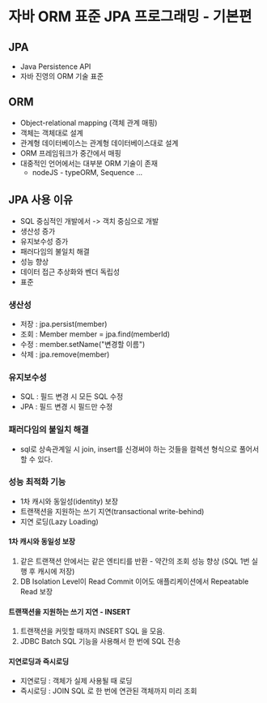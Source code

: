 # 자바 ORM 표준 JPA 프로그래밍 - 기본편

## JPA
- Java Persistence API
- 자바 진영의 ORM 기술 표준

## ORM
- Object-relational mapping (객체 관계 매핑)
- 객체는 객체대로 설계
- 관계형 데이터베이스는 관계형 데이터베이스대로 설계
- ORM 프레임워크가 중간에서 매핑
- 대중적인 언어에서는 대부분 ORM 기술이 존재
  - nodeJS - typeORM, Sequence ...

## JPA 사용 이유
- SQL 중심적인 개발에서 -> 객치 중심으로 개발
- 생산성 증가
- 유지보수성 증가
- 패러다임의 불일치 해결
- 성능 향상
- 데이터 접근 추상화와 벤더 독립성
- 표준

### 생산성
- 저장 : jpa.persist(member)
- 조회 : Member member = jpa.find(memberId)
- 수정 : member.setName("변경할 이름")
- 삭제 : jpa.remove(member)

### 유지보수성
- SQL : 필드 변경 시 모든 SQL 수정
- JPA : 필드 변경 시 필드만 수정

### 패러다임의 불일치 해결
- sql로 상속관계일 시 join, insert를 신경써야 하는 것들을 컬렉션 형식으로 풀어서 할 수 있다.

### 성능 최적화 기능
- 1차 캐시와 동일성(identity) 보장
- 트랜잭션을 지원하는 쓰기 지연(transactional write-behind)
- 지연 로딩(Lazy Loading)

#### 1차 캐시와 동일성 보장
1. 같은 트랜잭션 안에서는 같은 엔티티를 반환 - 약간의 조회 성능 향상 (SQL 1번 실행 후 캐시에 저장)
2. DB Isolation Level이 Read Commit 이어도 애플리케이션에서 Repeatable Read 보장

#### 트랜잭션을 지원하는 쓰기 지연 - INSERT
1. 트랜잭션을 커밋할 때까지 INSERT SQL 을 모음.
2. JDBC Batch SQL 기능을 사용해서 한 번에 SQL 전송

#### 지연로딩과 즉시로딩
- 지연로딩 : 객체가 실제 사용될 때 로딩
- 즉시로딩 : JOIN SQL 로 한 번에 연관된 객체까지 미리 조회

